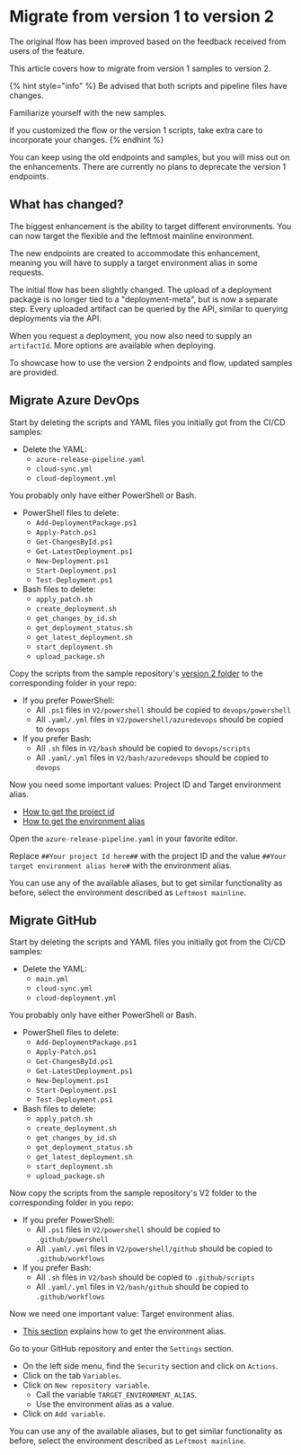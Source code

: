 # Migrate from version 1 to version 2

The original flow has been improved based on the feedback received from users of the feature.

This article covers how to migrate from version 1 samples to version 2. 

{% hint style="info" %}
Be advised that both scripts and pipeline files have changes.

Familiarize yourself with the new samples.

If you customized the flow or the version 1 scripts, take extra care to incorporate your changes. 
{% endhint %}

You can keep using the old endpoints and samples, but you will miss out on the enhancements. There are currently no plans to deprecate the version 1 endpoints.

## What has changed?

The biggest enhancement is the ability to target different environments. You can now target the flexible and the leftmost mainline environment.

The new endpoints are created to accommodate this enhancement, meaning you will have to supply a target environment alias in some requests.

The initial flow has been slightly changed. The upload of a deployment package is no longer tied to a "deployment-meta", but is now a separate step. Every uploaded artifact can be queried by the API, similar to querying deployments via the API. 

When you request a deployment, you now also need to supply an `artifactId`. More options are available when deploying.

To showcase how to use the version 2 endpoints and flow, updated samples are provided.  

## Migrate Azure DevOps

Start by deleting the scripts and YAML files you initially got from the CI/CD samples:

- Delete the YAML:
  - `azure-release-pipeline.yaml`
  - `cloud-sync.yml`
  - `cloud-deployment.yml`

You probably only have either PowerShell or Bash.

- PowerShell files to delete:
  - `Add-DeploymentPackage.ps1`
  - `Apply-Patch.ps1`
  - `Get-ChangesById.ps1`
  - `Get-LatestDeployment.ps1`
  - `New-Deployment.ps1`
  - `Start-Deployment.ps1`
  - `Test-Deployment.ps1`
- Bash files to delete:
  - `apply_patch.sh`
  - `create_deployment.sh`
  - `get_changes_by_id.sh`
  - `get_deployment_status.sh`
  - `get_latest_deployment.sh`
  - `start_deployment.sh`
  - `upload_package.sh`

Copy the scripts from the sample repository's [version 2 folder](https://github.com/umbraco/Umbraco.Cloud.CICDFlow.Samples/tree/main/V2) to the corresponding folder in your repo:

- If you prefer PowerShell:
  - All `.ps1` files in `V2/powershell` should be copied to `devops/powershell`
  - All `.yaml/.yml` files in `V2/powershell/azuredevops` should be copied to `devops` 
- If you prefer Bash:
  - All `.sh` files in `V2/bash` should be copied to `devops/scripts`
  - All `.yaml/.yml` files in `V2/bash/azuredevops` should be copied to `devops` 

Now you need some important values: Project ID and Target environment alias.

- [How to get the project id](./README.md#obtaining-the-project-id-and-api-key) 
- [How to get the environment alias](./README.md#getting-environment-aliases-to-target)

Open the `azure-release-pipeline.yaml` in your favorite editor. 

Replace `##Your project Id here##` with the project ID and the value `##Your target environment alias here#` with the environment alias. 

You can use any of the available aliases, but to get similar functionality as before, select the environment described as `Leftmost mainline`.

## Migrate GitHub

Start by deleting the scripts and YAML files you initially got from the CI/CD samples:

- Delete the YAML:
  - `main.yml`
  - `cloud-sync.yml`
  - `cloud-deployment.yml`

You probably only have either PowerShell or Bash.

- PowerShell files to delete:
  - `Add-DeploymentPackage.ps1`
  - `Apply-Patch.ps1`
  - `Get-ChangesById.ps1`
  - `Get-LatestDeployment.ps1`
  - `New-Deployment.ps1`
  - `Start-Deployment.ps1`
  - `Test-Deployment.ps1`
- Bash files to delete:
  - `apply_patch.sh`
  - `create_deployment.sh`
  - `get_changes_by_id.sh`
  - `get_deployment_status.sh`
  - `get_latest_deployment.sh`
  - `start_deployment.sh`
  - `upload_package.sh`

Now copy the scripts from the sample repository's V2 folder to the corresponding folder in you repo:

- If you prefer PowerShell:
  - All `.ps1` files in `V2/powershell` should be copied to `.github/powershell`
  - All `.yaml/.yml` files in `V2/powershell/github` should be copied to `.github/workflows` 
- If you prefer Bash:
  - All `.sh` files in `V2/bash` should be copied to `.github/scripts`
  - All `.yaml/.yml` files in `V2/bash/github` should be copied to `.github/workflows` 

Now we need one important value: Target environment alias.

- [This section](./README.md#getting-environment-aliases-to-target) explains how to get the environment alias.

Go to your GitHub repository and enter the `Settings` section.

- On the left side menu, find the `Security` section and click on `Actions`.
- Click on the tab `Variables`.
- Click on `New repository variable`.
  - Call the variable `TARGET_ENVIRONMENT_ALIAS`.
  - Use the environment alias as a value.
- Click on `Add variable`.

You can use any of the available aliases, but to get similar functionality as before, select the environment described as `Leftmost mainline`.
